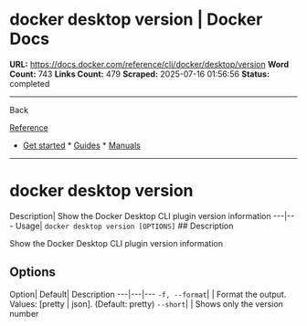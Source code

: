 # docker desktop version | Docker Docs

**URL:** https://docs.docker.com/reference/cli/docker/desktop/version
**Word Count:** 743
**Links Count:** 479
**Scraped:** 2025-07-16 01:56:56
**Status:** completed

---

Back

[Reference](https://docs.docker.com/reference/)

  * [Get started](https://docs.docker.com/get-started/)   * [Guides](https://docs.docker.com/guides/)   * [Manuals](https://docs.docker.com/manuals/)

* * *

# docker desktop version

Description| Show the Docker Desktop CLI plugin version information   ---|---   Usage| `docker desktop version [OPTIONS]`      ## Description

Show the Docker Desktop CLI plugin version information

## Options

Option| Default| Description   ---|---|---   `-f, --format`| | Format the output. Values: \[pretty | json\]. \(Default: pretty\)   `--short`| | Shows only the version number